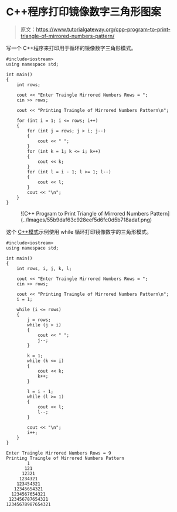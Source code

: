 # C++程序打印镜像数字三角形图案

> 原文：<https://www.tutorialgateway.org/cpp-program-to-print-triangle-of-mirrored-numbers-pattern/>

写一个 C++程序来打印用于循环的镜像数字三角形模式。

```
#include<iostream>
using namespace std;

int main()
{
	int rows;

	cout << "Enter Traingle Mirrored Numbers Rows = ";
	cin >> rows;

	cout << "Printing Traingle of Mirrored Numbers Pattern\n";

	for (int i = 1; i <= rows; i++)
	{
		for (int j = rows; j > i; j--)
		{
			cout << " ";
		}
		for (int k = 1; k <= i; k++)
		{
			cout << k;
		}
		for (int l = i - 1; l >= 1; l--)
		{
			cout << l;
		}
		cout << "\n";
	}
}
```

<figure class="wp-block-image size-large">![C++ Program to Print Triangle of Mirrored Numbers Pattern](../Images/55b9daf63c928eef5d6fc0d5b718adaf.png)</figure>

这个 [C++模式](https://www.tutorialgateway.org/cpp-programs/)示例使用 while 循环打印镜像数字的三角形模式。

```
#include<iostream>
using namespace std;

int main()
{
	int rows, i, j, k, l;

	cout << "Enter Traingle Mirrored Numbers Rows = ";
	cin >> rows;

	cout << "Printing Traingle of Mirrored Numbers Pattern\n";
	i = 1;

	while (i <= rows)
	{
		j = rows;
		while (j > i)
		{
			cout << " ";
			j--;
		}

		k = 1;
		while (k <= i)
		{
			cout << k;
			k++;
		}

		l = i - 1;
		while (l >= 1)
		{
			cout << l;
			l--;
		}

		cout << "\n";
		i++;
	}
}
```

```
Enter Traingle Mirrored Numbers Rows = 9
Printing Traingle of Mirrored Numbers Pattern
        1
       121
      12321
     1234321
    123454321
   12345654321
  1234567654321
 123456787654321
12345678987654321
```